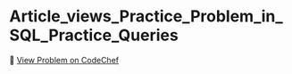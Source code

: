 # Article_views_Practice_Problem_in_SQL_Practice_Queries

🔗 [View Problem on CodeChef](https://www.codechef.com/practice/course/sql-case-studies-topic-wise/SQLBP01/problems/SQLPBP06)
